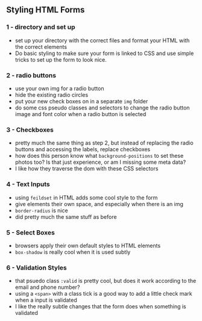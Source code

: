 ## Styling HTML Forms

### 1 - directory and set up
* set up your directory with the correct files and format your HTML with the correct elements 
* Do basic styling to make sure your form is linked to CSS and use simple tricks to set up the form to look nice.

### 2 - radio buttons
* use your own img for a radio button
* hide the existing radio circles
* put your new check boxes on in a separate `img` folder
* do some css pseudo classes and selectors to change the radio button image and font color when a radio button is selected


### 3 - Checkboxes
* pretty much the same thing as step 2, but instead of replacing the radio buttons and accessing the labels, replace checkboxes
* how does this person know what `background-positions` to set these photos too? Is that just experience, or am I missing some meta data?
* I like how they traverse the dom with these CSS selectors

### 4 - Text Inputs
* using `feildset` in HTML adds some cool style to the form
* give elements their own space, and especially when there is an img
* `border-radius` is nice
* did pretty much the same stuff as before

### 5 - Select Boxes
* browsers apply their own default styles to HTML elements
* `box-shadow` is really cool when it is used subtly


### 6 - Validation Styles
* that psuedo class `:valid` is pretty cool, but does it work according to the email and phone number?
* using a `<span>` with a class tick is a good way to add a little check mark when a input is validated
* I like the really subtle changes that the form does when something is validated